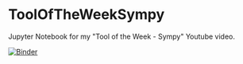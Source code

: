 # ToolOfTheWeekSympy
Jupyter Notebook for my "Tool of the Week - Sympy" Youtube video.

[![Binder](https://mybinder.org/badge_logo.svg)](https://mybinder.org/v2/gh/MeLikeyCode/ToolOfTheWeekSympy/master?filepath=https%3A%2F%2Fgithub.com%2FMeLikeyCode%2FToolOfTheWeekSympy%2Fblob%2Fmaster%2Fsympy.ipynb)
